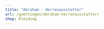 ```yaml
---
title: "Abraham - Herrenausstatter"
url: /goettingen/abraham-herrenausstatter/
shop: Kleidung
---
```

